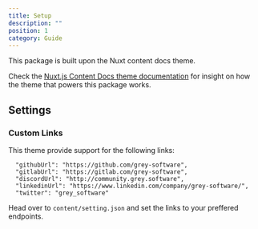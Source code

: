 ```yaml
---
title: Setup
description: ""
position: 1
category: Guide
---
```


This package is built upon the Nuxt content docs theme.

Check the [Nuxt.js Content Docs theme documentation](https://nuxtjs.org/guides/configuration-glossary/configuration-modules) for insight on how the theme that powers this package works.

## Settings

### Custom Links

This theme provide support for the following links:

```
  "githubUrl": "https://github.com/grey-software",
  "gitlabUrl": "https://gitlab.com/grey-software",
  "discordUrl": "http://community.grey.software",
  "linkedinUrl": "https://www.linkedin.com/company/grey-software/",
  "twitter": "grey_software"
```

Head over to `content/setting.json` and set the links to your preffered endpoints.
